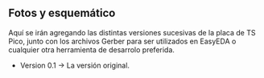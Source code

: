 ## Fotos y esquemático ##

Aquí se irán agregando las distintas versiones sucesivas de la placa de TS Pico, junto con los archivos Gerber para ser utilizados en EasyEDA o cualquier otra herramienta de desarrolo preferida.

- Version 0.1 -> La versión original. 
